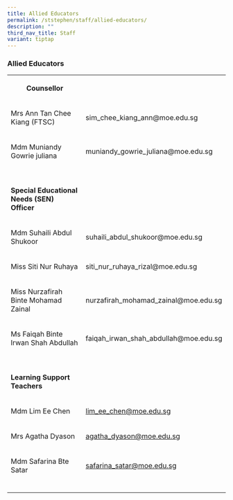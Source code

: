 ```yaml
---
title: Allied Educators
permalink: /ststephen/staff/allied-educators/
description: ""
third_nav_title: Staff
variant: tiptap
---
```

<h3>Allied Educators</h3>
<table style="minWidth: 50px">
<colgroup>
<col>
<col>
</colgroup>
<tbody>
<tr>
<th rowspan="1" colspan="1">
<p>Counsellor</p>
</th>
<th rowspan="1" colspan="1">
<p></p>
</th>
</tr>
<tr>
<td rowspan="1" colspan="1">
<p>Mrs Ann Tan Chee Kiang (FTSC)</p>
</td>
<td rowspan="1" colspan="1">
<p>sim_chee_kiang_ann@moe.edu.sg</p>
</td>
</tr>
<tr>
<td rowspan="1" colspan="1">
<p>Mdm Muniandy Gowrie juliana</p>
</td>
<td rowspan="1" colspan="1">
<p>muniandy_gowrie_juliana@moe.edu.sg</p>
</td>
</tr>
<tr>
<td rowspan="1" colspan="1">
<p></p>
</td>
<td rowspan="1" colspan="1">
<p></p>
</td>
</tr>
<tr>
<td rowspan="1" colspan="1">
<p><strong>Special Educational Needs (SEN) Officer</strong>
</p>
</td>
<td rowspan="1" colspan="1">
<p></p>
</td>
</tr>
<tr>
<td rowspan="1" colspan="1">
<p>Mdm Suhaili Abdul Shukoor</p>
</td>
<td rowspan="1" colspan="1">
<p>suhaili_abdul_shukoor@moe.edu.sg</p>
</td>
</tr>
<tr>
<td rowspan="1" colspan="1">
<p>Miss Siti Nur Ruhaya</p>
</td>
<td rowspan="1" colspan="1">
<p>siti_nur_ruhaya_rizal@moe.edu.sg</p>
</td>
</tr>
<tr>
<td rowspan="1" colspan="1">
<p>Miss Nurzafirah Binte Mohamad Zainal</p>
</td>
<td rowspan="1" colspan="1">
<p>nurzafirah_mohamad_zainal@moe.edu.sg</p>
</td>
</tr>
<tr>
<td rowspan="1" colspan="1">
<p>Ms Faiqah Binte Irwan Shah Abdullah</p>
</td>
<td rowspan="1" colspan="1">
<p>faiqah_irwan_shah_abdullah@moe.edu.sg</p>
</td>
</tr>
<tr>
<td rowspan="1" colspan="1">
<p></p>
</td>
<td rowspan="1" colspan="1">
<p></p>
</td>
</tr>
<tr>
<td rowspan="1" colspan="1">
<p><strong>Learning Support Teachers</strong>
</p>
</td>
<td rowspan="1" colspan="1">
<p></p>
</td>
</tr>
<tr>
<td rowspan="1" colspan="1">
<p>Mdm Lim Ee Chen</p>
</td>
<td rowspan="1" colspan="1">
<p><a href="mailto:lim_ee_chin@moe.edu.sg" rel="noopener noreferrer nofollow" target="_blank">lim_ee_chen@moe.edu.sg</a>
</p>
</td>
</tr>
<tr>
<td rowspan="1" colspan="1">
<p>Mrs Agatha Dyason</p>
</td>
<td rowspan="1" colspan="1">
<p><a href="mailto:agatha_dyason@moe.edu.sg" rel="noopener noreferrer nofollow" target="_blank">agatha_dyason@moe.edu.sg</a>
</p>
</td>
</tr>
<tr>
<td rowspan="1" colspan="1">
<p>Mdm Safarina Bte Satar</p>
</td>
<td rowspan="1" colspan="1">
<p><a href="mailto:safarina_satar@moe.edu.sg" rel="noopener noreferrer nofollow" target="_blank">safarina_satar@moe.edu.sg</a>
</p>
</td>
</tr>
<tr>
<td rowspan="1" colspan="1">
<p></p>
</td>
<td rowspan="1" colspan="1">
<p></p>
</td>
</tr>
</tbody>
</table>
<p></p>
